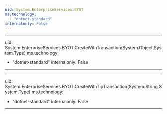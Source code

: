 ```yaml
---
uid: System.EnterpriseServices.BYOT
ms.technology: 
  - "dotnet-standard"
internalonly: False
---
```


---
uid: System.EnterpriseServices.BYOT.CreateWithTransaction(System.Object,System.Type)
ms.technology: 
  - "dotnet-standard"
internalonly: False
---

---
uid: System.EnterpriseServices.BYOT.CreateWithTipTransaction(System.String,System.Type)
ms.technology: 
  - "dotnet-standard"
internalonly: False
---
